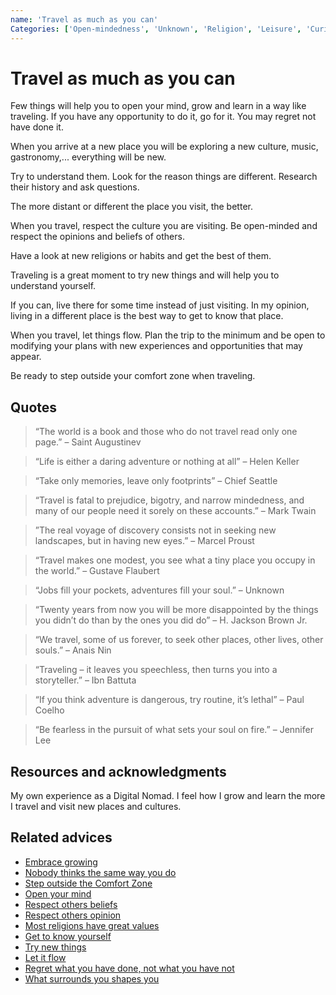 ```yaml
---
name: 'Travel as much as you can'
Categories: ['Open-mindedness', 'Unknown', 'Religion', 'Leisure', 'Curiosity', 'Respect', 'Comfort zone', 'Travel', 'Adventures']
---
```

# Travel as much as you can

Few things will help you to open your mind, grow and learn in a way like traveling. If you have any opportunity to do it, go for it. You may regret not have done it.

When you arrive at a new place you will be exploring a new culture, music, gastronomy,... everything will be new.

Try to understand them. Look for the reason things are different. Research their history and ask questions. 

The more distant or different the place you visit, the better.

When you travel, respect the culture you are visiting. Be open-minded and respect the opinions and beliefs of others.

Have a look at new religions or habits and get the best of them.

Traveling is a great moment to try new things and will help you to understand yourself.

If you can, live there for some time instead of just visiting. In my opinion, living in a different place is the best way to get to know that place.

When you travel, let things flow. Plan the trip to the minimum and be open to modifying your plans with new experiences and opportunities that may appear.

Be ready to step outside your comfort zone when traveling.

## Quotes

> “The world is a book and those who do not travel read only one page.” – Saint Augustinev

> “Life is either a daring adventure or nothing at all” – Helen Keller

> “Take only memories, leave only footprints” – Chief Seattle

> “Travel is  fatal to prejudice, bigotry, and narrow mindedness, and many of our people need it sorely on these accounts.” – Mark Twain

> ”The real voyage of discovery consists not in seeking new landscapes, but in having new eyes.” – Marcel Proust

> “Travel makes one modest, you see what a tiny place you occupy in the world.” – Gustave Flaubert

> “Jobs fill your pockets, adventures fill your soul.” – Unknown

> “Twenty years from now you will be more disappointed by the things you didn’t do than by the ones you did do” – H. Jackson Brown Jr.

> “We travel, some of us forever, to seek other places, other lives, other souls.” – Anais Nin

> “Traveling – it leaves you speechless, then turns you into a storyteller.” – Ibn Battuta

> “If you think adventure is dangerous, try routine, it’s lethal” – Paul Coelho

> “Be fearless in the pursuit of what sets your soul on fire.” – Jennifer Lee

## Resources and acknowledgments

My own experience as a Digital Nomad. I feel how I grow and learn the more I travel and visit new places and cultures.

## Related advices

- [Embrace growing](Embrace%20growing/index.md)
- [Nobody thinks the same way you do](Nobody%20thinks%20the%20same%20way%20you%20do/index.md)
- [Step outside the Comfort Zone](Step%20outside%20the%20Comfort%20Zone/index.md)
- [Open your mind](Open%20your%20mind/index.md)
- [Respect others beliefs](Respect%20others%20beliefs/index.md)
- [Respect others opinion](Respect%20others%20opinion/index.md)
- [Most religions have great values](Most%20religions%20have%20great%20values/index.md)
- [Get to know yourself](Get%20to%20know%20yourself/index.md)
- [Try new things](Try%20new%20things/index.md)
- [Let it flow](Let%20it%20flow/index.md)
- [Regret what you have done, not what you have not](Regret%20what%20you%20have%20done,%20not%20what%20you%20have%20not/index.md)
- [What surrounds you shapes you](What%20surrounds%20you%20shapes%20you/index.md)